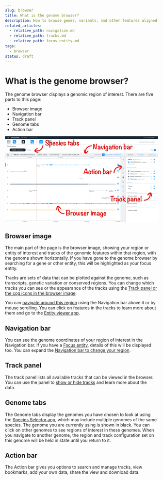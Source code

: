 ```yaml
---
slug: browser
title: What is the genome browser?
description: How to browse genes, variants, and other features aligned to the reference genome
related_articles:
  - relative_path: navigation.md
  - relative_path: tracks.md
  - relative_path: focus_entity.md
tags:
  - browser
status: draft
---
```


# What is the genome browser?

The genome browser displays a genomic region of interest. There are five parts to this page:
* Browser image
* Navigation bar
* Track panel
* Genome tabs
* Action bar

![The Genome browser app](browser.png)

## Browser image

The main part of the page is the browser image, showing your region or entity of interest and tracks of the genomic features within that region, with the genome shown horizontally. If you have gone to the genome browser by searching for a gene or other entity, this will be highlighted as your focus entity. 

Tracks are sets of data that can be plotted against the genome, such as transcripts, genetic variation or conserved regions. You can change which tracks you can see or the appearance of the tracks using the [Track panel or the cog icons in the browser image](tracks.md).

You can [navigate around this region](navigation.md) using the Navigation bar above it or by mouse scrolling. You can click on features in the tracks to learn more about them and go to the [Entity viewer app](../entity-viewer/entity-viewer.md).

## Navigation bar

You can see the genome coordinates of your region of interest in the Navigation bar. If you have a [Focus entity](focus_entity.md), details of this will be displayed too. You can expand the [Navigation bar to change your region](navigation.md).

## Track panel

The track panel lists all available tracks that can be viewed in the browser. You can use the panel to [show or hide tracks](tracks.md) and learn more about the data.

## Genome tabs

The Genome tabs display the genomes you have chosen to look at using the [Species Selector app](../species-selector/species-selector.md), which may include multiple genomes of the same species. The genome you are currently using is shown in black. You can click on other genomes to see regions of interest in these genomes. When you navigate to another genome, the region and track configuration set on this genome will be held in state until you return to it.

## Action bar

The Action bar gives you options to search and manage tracks, view bookmarks, add your own data, share the view and download data.
